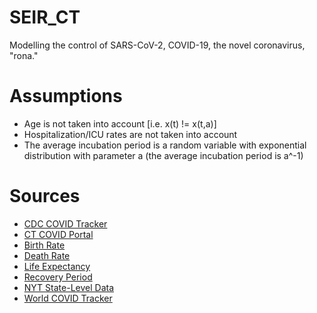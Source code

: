 # SEIR_CT

Modelling the control of SARS-CoV-2, COVID-19, the novel coronavirus, "rona."

# Assumptions
* Age is not taken into account [i.e. x(t) != x(t,a)]
* Hospitalization/ICU rates are not taken into account
* The average incubation period is a random variable with exponential distribution with parameter a (the average incubation period is a^-1)

# Sources

* [CDC COVID Tracker](https://www.cdc.gov/covid-data-tracker/index.html)
* [CT COVID Portal](https://portal.ct.gov/Coronavirus)
* [Birth Rate](https://www.cdc.gov/nchs/data/nvsr/nvsr67/nvsr67_08-508.pdf)
* [Death Rate](https://www.cdc.gov/nchs/data/nvsr/nvsr68/nvsr68_09-508.pdf)
* [Life Expectancy](https://www.cdc.gov/nchs/data-visualization/life-expectancy/index.html)
* [Recovery Period](https://www.who.int/docs/default-source/coronaviruse/who-china-joint-mission-on-covid-19-final-report.pdf)
* [NYT State-Level Data](https://www.nytimes.com/interactive/2020/us/coronavirus-us-cases.html)
* [World COVID Tracker](https://www.worldometers.info/coronavirus/country/us/)
